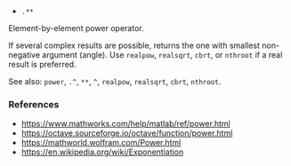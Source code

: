 * `.**`

Element-by-element power operator.

If several complex results are possible, returns the one with
smallest non-negative argument (angle).  Use `realpow`, `realsqrt`,
`cbrt`, or `nthroot` if a real result is preferred.

See also: `power`, `.^`, `**`, `^`, `realpow`, `realsqrt`, `cbrt`, `nthroot`.

### References

* https://www.mathworks.com/help/matlab/ref/power.html
* https://octave.sourceforge.io/octave/function/power.html
* https://mathworld.wolfram.com/Power.html
* https://en.wikipedia.org/wiki/Exponentiation
